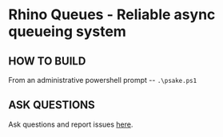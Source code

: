 Rhino Queues - Reliable async queueing system
=====================================================

## HOW TO BUILD
From an administrative powershell prompt
-- `.\psake.ps1`

## ASK QUESTIONS
Ask questions and report issues [here](http://groups.google.com/group/rhino-tools-dev).
